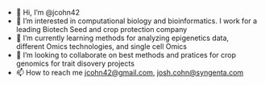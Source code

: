 - 👋 Hi, I’m @jcohn42
- 👀 I’m interested in computational biology and bioinformatics.  I work for a leading Biotech Seed and crop protection company
- 🌱 I’m currently learning methods for analyzing epigenetics data, different Omics technologies, and single cell Omics
- 💞️ I’m looking to collaborate on best methods and pratices for crop genomics for trait disovery projects 
- 📫 How to reach me jcohn42@gmail.com, josh.cohn@syngenta.com

<!---
jcohn42/jcohn42 is a ✨ special ✨ repository because its `README.md` (this file) appears on your GitHub profile.
You can click the Preview link to take a look at your changes.
--->
